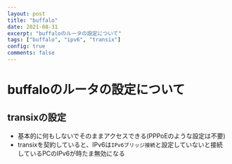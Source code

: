 ```yaml
---
layout: post
title: "buffalo"
date: 2021-08-31
excerpt: "buffaloのルータの設定について"
tags: ["buffalo", "ipv6", "transix"]
config: true
comments: false
---
```


# buffaloのルータの設定について

## transixの設定
 - 基本的に何もしないでそのままアクセスできる(PPPoEのような設定は不要)
 - transixを契約していると、IPv6は`IPv6ブリッジ接続`と設定していないと接続しているPCのIPv6が時たま無効になる
